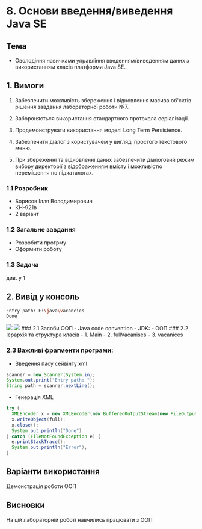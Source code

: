 # 8. Основи введення/виведення Java SE
## Тема
- Оволодіння навичками управління введенням/виведенням даних з використанням класів платформи Java SE.

## 1. Вимоги
1. Забезпечити можливість збереження і відновлення масива об'єктів рішення завдання лабораторної роботи №7.

2. Забороняється використання стандартного протокола серіалізації.

3. Продемонструвати використання моделі Long Term Persistence.

4. Забезпечити діалог з користувачем у вигляді простого текстового меню.

5. При збереженні та відновленні даних забезпечити діалоговий режим вибору директорії з відображенням вмісту і можливістю переміщення по підкаталогах.
### 1.1 Розробник
- Борисов Ілля Володимирович
- КН-921в
- 2 варіант

### 1.2 Загальне завдання
- Розробити прогрму 
- Оформити роботу


### 1.3 Задача
див. у 1

## 2. Вивід у консоль
~~~bash
Entry path: E:\java\vacancies
Done
~~~
<img src="img/photo.jpg">
<img src="img/photo2.jpg">
### 2.1 Засоби ООП
- Java code convention
- JDK:
- ООП
### 2.2 Ієрархія та структура класів
- 1. Main
- 2. fullVacanises
- 3. vacanices

### 2.3 Важливі фрагменти програми:
- Введення пасу сейвінгу xml
~~~java
scanner = new Scanner(System.in);
System.out.print("Entry path: ");
String path = scanner.nextLine();
~~~

- Генерація XML
~~~java
try {
  XMLEncoder x = new XMLEncoder(new BufferedOutputStream(new FileOutputStream(path + ".xml")));
  x.writeObject(full);
  x.close();
  System.out.println("Done")
} catch (FileNotFoundException e) {
  e.printStackTrace();
  System.out.println("Error");
}
~~~
## Варіанти використання
Демонстрація роботи ООП 
## Висновки
На цій лабораторній роботі навчились працювати з ООП
